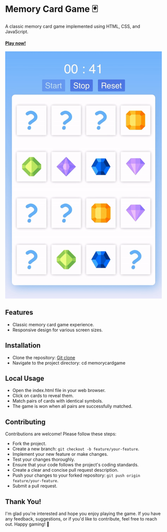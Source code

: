 # Memory Card Game 🃏

A classic memory card game implemented using HTML, CSS, and JavaScript.
#### [Play now!](https://yovel1116.github.io/MemoryCardGame/)

![](MCG.gif.gif)

## Features
- Classic memory card game experience.
- Responsive design for various screen sizes.
  
## Installation
- Clone the repository:
[Git clone](https://github.com/Yovel1116/MemoryCardGame.git)
- Navigate to the project directory:
cd memorycardgame

## Local Usage
- Open the index.html file in your web browser.
- Click on cards to reveal them.
- Match pairs of cards with identical symbols.
- The game is won when all pairs are successfully matched.
  
## Contributing
Contributions are welcome! Please follow these steps:

- Fork the project.
- Create a new branch: `git checkout -b feature/your-feature`.
- Implement your new feature or make changes.
- Test your changes thoroughly.
- Ensure that your code follows the project's coding standards.
- Create a clear and concise pull request description.
- Push your changes to your forked repository: `git push origin feature/your-feature`.
- Submit a pull request.


## Thank You!
I'm glad you're interested and hope you enjoy playing the game.
If you have any feedback, suggestions, or if you'd like to contribute, feel free to reach out. Happy gaming! 🎉

